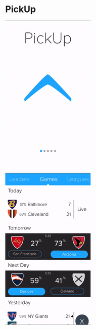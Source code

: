 # PickUp


![Alt text](ReadmeResources/Intro.gif?raw=true "Intro.gif")
![Alt text](ReadmeResources/Navigation.gif?raw=true "Navigation.gif")

